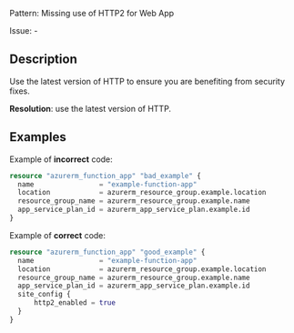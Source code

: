 Pattern: Missing use of HTTP2 for Web App

Issue: -

## Description

Use the latest version of HTTP to ensure you are benefiting from security fixes.

**Resolution**: use the latest version of HTTP.

## Examples

Example of **incorrect** code:

```terraform
resource "azurerm_function_app" "bad_example" {
  name                = "example-function-app"
  location            = azurerm_resource_group.example.location
  resource_group_name = azurerm_resource_group.example.name
  app_service_plan_id = azurerm_app_service_plan.example.id
}
```

Example of **correct** code:

```terraform
resource "azurerm_function_app" "good_example" {
  name                = "example-function-app"
  location            = azurerm_resource_group.example.location
  resource_group_name = azurerm_resource_group.example.name
  app_service_plan_id = azurerm_app_service_plan.example.id
  site_config {
	  http2_enabled = true
  }
}
```